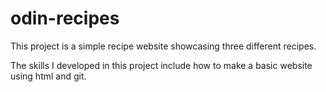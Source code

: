 # odin-recipes

This project is a simple recipe website showcasing three different recipes.

The skills I developed in this project include how to make a basic website using html and git.